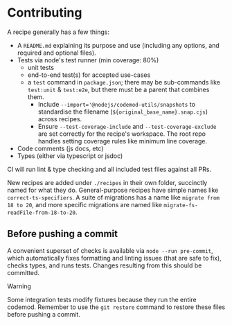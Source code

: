 # Contributing

A recipe generally has a few things:

* A `README.md` explaining its purpose and use (including any options, and required and optional
files).
* Tests via node's test runner (min coverage: 80%)
  * unit tests
  * end-to-end test(s) for accepted use-cases
  * a `test` command in `package.json`; there may be sub-commands like `test:unit` & `test:e2e`, but there must be a parent that combines them.
    * Include `--import='@nodejs/codemod-utils/snapshots` to standardise the filename (`${original_base_name}.snap.cjs`) across recipes.
    * Ensure `--test-coverage-include` and `--test-coverage-exclude` are set correctly for the recipe's workspace. The root repo handles setting coverage rules like minimum line coverage.
* Code comments (js docs, etc)
* Types (either via typescript or jsdoc)

CI will run lint & type checking and all included test files against all PRs.

New recipes are added under `./recipes` in their own folder, succinctly named for what they do. General-purpose recipes have simple names like `correct-ts-specifiers`. A suite of migrations has a name like `migrate from 18 to 20`, and more specific migrations are named like `migrate-fs-readFile-from-18-to-20`.

## Before pushing a commit

A convenient superset of checks is available via `node --run pre-commit`, which automatically fixes formatting and linting issues (that are safe to fix), checks types, and runs tests. Changes resulting from this should be committed.

> [!WARNING]
> Some integration tests modify fixtures because they run the entire codemod. Remember to use the `git restore` command to restore these files before pushing a commit.
